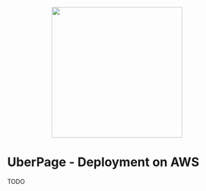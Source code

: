 <p align="center">
  <img src="https://raw.githubusercontent.com/StegSchreck/uberpage/master/src/img/UberPage.png" width="300px">
</p>

# UberPage - Deployment on AWS
TODO
